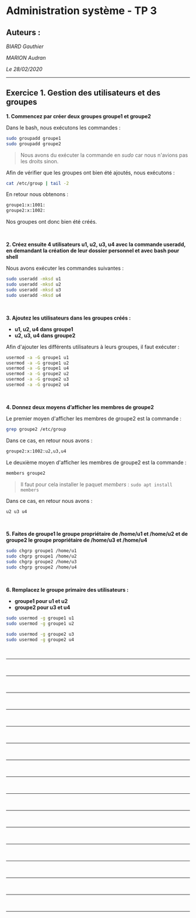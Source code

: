 # Administration système - TP 3

## Auteurs :

*BIARD Gauthier*

*MARION Audran*

*Le 28/02/2020*


***

## Exercice 1. Gestion des utilisateurs et des groupes

**1. Commencez par créer deux groupes groupe1 et groupe2**

Dans le bash, nous exécutons les commandes :
```bash
sudo groupadd groupe1
sudo groupadd groupe2
```
> Nous avons du exécuter la commande en *sudo* car nous n'avions pas les droits sinon.

Afin de vérifier que les groupes ont bien été ajoutés, nous exécutons :
```bash
cat /etc/group | tail -2
```

En retour nous obtenons :
```bash
groupe1:x:1001:
groupe2:x:1002:
```
Nos groupes ont donc bien été créés.

&nbsp;

**2. Créez ensuite 4 utilisateurs u1, u2, u3, u4 avec la commande useradd, en demandant la création de leur dossier personnel et avec bash pour shell**

Nous avons exécuter les commandes suivantes :
```bash
sudo useradd -mksd u1
sudo useradd -mksd u2
sudo useradd -mksd u3
sudo useradd -mksd u4
```

&nbsp;

**3. Ajoutez les utilisateurs dans les groupes créés :**
- **u1, u2, u4 dans groupe1**
- **u2, u3, u4 dans groupe2**

Afin d'ajouter les différents utilisateurs à leurs groupes, il faut exécuter :
```bash
usermod -a -G groupe1 u1
usermod -a -G groupe1 u2
usermod -a -G groupe1 u4
usermod -a -G groupe2 u2
usermod -a -G groupe2 u3
usermod -a -G groupe2 u4
```

&nbsp;

**4. Donnez deux moyens d’afficher les membres de groupe2**

Le premier moyen d'afficher les membres de groupe2 est la commande :
```bash
grep groupe2 /etc/group
```
Dans ce cas, en retour nous avons :
```bash
groupe2:x:1002:u2,u3,u4
```

Le deuxième moyen d'afficher les membres de groupe2 est la commande :
```bash
members groupe2
```

> Il faut pour cela installer le paquet <em>members</em> : `sudo apt install members`

Dans ce cas, en retour nous avons :
```bash
u2 u3 u4
```

&nbsp;

**5. Faites de groupe1 le groupe propriétaire de /home/u1 et /home/u2 et de groupe2 le groupe propriétaire de /home/u3 et /home/u4**

```bash
sudo chgrp groupe1 /home/u1
sudo chgrp groupe1 /home/u2
sudo chgrp groupe2 /home/u3
sudo chgrp groupe2 /home/u4
```

&nbsp;

**6. Remplacez le groupe primaire des utilisateurs :**
- **groupe1 pour u1 et u2**
- **groupe2 pour u3 et u4**

```bash
sudo usermod -g groupe1 u1
sudo usermod -g groupe1 u2
```

```bash
sudo usermod -g groupe2 u3
sudo usermod -g groupe2 u4
```

&nbsp;

****

&nbsp;

****

&nbsp;

****

&nbsp;

****

&nbsp;

****

&nbsp;

****

&nbsp;

****

&nbsp;

****

&nbsp;

****

&nbsp;

****

&nbsp;

****

&nbsp;

****

&nbsp;

****

&nbsp;

****

&nbsp;

****

&nbsp;

****

&nbsp;
